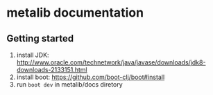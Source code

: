 # metalib documentation
## Getting started

1. install JDK: http://www.oracle.com/technetwork/java/javase/downloads/jdk8-downloads-2133151.html
2. install boot: https://github.com/boot-clj/boot#install
3. run `boot dev` in metalib/docs diretory
